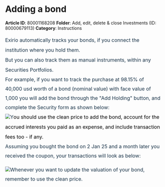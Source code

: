 # Adding a bond

**Article ID**: 80001168208
**Folder**: Add, edit, delete & close Investments (ID: 80000679113)
**Category**: Instructions

<p style="box-sizing: border-box; margin: 0px 0px 0px 0in; font-size: 15px; line-height: 30px; word-break: normal; overflow-wrap: break-word; color: rgb(24, 50, 71); font-style: normal; font-variant-ligatures: normal; font-variant-caps: normal; font-weight: 400; letter-spacing: normal; orphans: 2; text-indent: 0px; text-transform: none; widows: 2; word-spacing: 0px; -webkit-text-stroke-width: 0px; white-space: normal;  text-decoration-thickness: initial; text-decoration-style: initial; text-decoration-color: initial; font-family: -apple-system, system-ui, "Segoe UI", Roboto, "Helvetica Neue", Arial, sans-serif; text-align: justify;"><span dir="ltr" style="box-sizing: border-box; font-size: 16px; line-height: 32px;">Exirio automatically tracks your bonds, if you connect the institution where you hold them. </span><br><span dir="ltr" style="box-sizing: border-box; font-size: 16px; line-height: 32px;">But you can also track them as manual instruments, within any Securities Portfolios. </span><span style="font-size: 16px;"><br></span></p><p dir="ltr" style="box-sizing: border-box; margin: 0px 0px 0px 0in; font-size: 15px; line-height: 30px; word-break: normal; overflow-wrap: break-word; color: rgb(24, 50, 71); font-style: normal; font-variant-ligatures: normal; font-variant-caps: normal; font-weight: 400; letter-spacing: normal; orphans: 2; text-indent: 0px; text-transform: none; widows: 2; word-spacing: 0px; -webkit-text-stroke-width: 0px; white-space: normal;  text-decoration-thickness: initial; text-decoration-style: initial; text-decoration-color: initial; font-family: -apple-system, system-ui, "Segoe UI", Roboto, "Helvetica Neue", Arial, sans-serif; text-align: justify;"><span dir="ltr" style="font-size: 16px;">For example, if you want to track the purchase at 98.15% of 40,000 usd worth of a bond (nominal value) with face value of 1,000 you will add the bond through the "Add Holding" button, and complete the Security form as shown below:</span></p><p dir="ltr" style="box-sizing: border-box; margin: 0px 0px 0px 0in; font-size: 15px; line-height: 30px; word-break: normal; overflow-wrap: break-word; color: rgb(24, 50, 71); font-style: normal; font-variant-ligatures: normal; font-variant-caps: normal; font-weight: 400; letter-spacing: normal; orphans: 2; text-indent: 0px; text-transform: none; widows: 2; word-spacing: 0px; -webkit-text-stroke-width: 0px; white-space: normal;  text-decoration-thickness: initial; text-decoration-style: initial; text-decoration-color: initial; font-family: -apple-system, system-ui, "Segoe UI", Roboto, "Helvetica Neue", Arial, sans-serif; text-align: justify;"><span dir="ltr" style="font-size: 16px;"><img src="https://s3-eu-central-1.amazonaws.com/euc-cdn.freshdesk.com/data/helpdesk/attachments/production/80442341830/original/LP-s3getpUxd-5Qroofim2DdC-m4H_NA0w.png?1739385679" style="width: auto; max-width: 100%;" class="fr-fic fr-fil fr-dib" data-attachment="[object Object]" data-id="80442341830"></span><span dir="ltr" style="box-sizing: border-box; font-size: 16px; line-height: 32px;">Y<span dir="ltr" style="color: rgb(0, 0, 0); font-family: -apple-system, BlinkMacSystemFont, "Segoe UI", Roboto, "Helvetica Neue", Arial, sans-serif; font-size: 16px; font-style: normal; font-variant-ligatures: normal; font-variant-caps: normal; font-weight: 400; letter-spacing: normal; orphans: 2; text-align: left; text-indent: 0px; text-transform: none; widows: 2; word-spacing: 0px; -webkit-text-stroke-width: 0px; white-space: normal;  text-decoration-thickness: initial; text-decoration-style: initial; text-decoration-color: initial; display: inline !important; float: none;">ou should use the clean price to add the bond, account for the accrued interests you paid as an expense, and include transaction fees too - if any. </span></span><br><span dir="ltr" style="font-size: 16px;">Assuming you bought the bond on 2 Jan 25 and a month later you received the coupon, your transactions will look as below:</span></p><p dir="ltr" style="box-sizing: border-box; margin-bottom: 0px; margin-left: 0in; font-size: 15px; line-height: 30px; word-break: normal; overflow-wrap: break-word; color: rgb(24, 50, 71); font-weight: 400; text-indent: 0px; font-family: -apple-system, system-ui, "Segoe UI", Roboto, "Helvetica Neue", Arial, sans-serif; text-align: justify;"><span dir="ltr" style="font-size: 16px;"><img src="https://s3-eu-central-1.amazonaws.com/euc-cdn.freshdesk.com/data/helpdesk/attachments/production/80442342121/original/uT5_Dl_8OyGJpdAfl4xBfpn0fNa0lTo6YQ.png?1739385823" style="width: auto; max-width: 100%;" class="fr-fic fr-fil fr-dib" data-attachment="[object Object]" data-id="80442342121"></span><span style="font-size: 16px;">Whenever you want to update the valuation of your bond, remember to use the clean price. <br></span></p><p style="box-sizing: border-box; margin-bottom: 0px; margin-left: 0in; font-size: 15px; line-height: 30px; word-break: normal; overflow-wrap: break-word; color: rgb(24, 50, 71); font-weight: 400; text-indent: 0px; font-family: -apple-system, system-ui, "Segoe UI", Roboto, "Helvetica Neue", Arial, sans-serif; text-align: justify;"><span style="font-size: 16px;"><br></span></p><p><br></p>